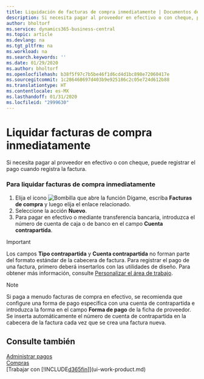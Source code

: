 ```yaml
---
title: Liquidación de facturas de compra inmediatamente | Documentos de Microsoft
description: Si necesita pagar al proveedor en efectivo o con cheque, puede hacer que se realice el registro correspondiente cuando se registra la factura.
author: bholtorf
ms.service: dynamics365-business-central
ms.topic: article
ms.devlang: na
ms.tgt_pltfrm: na
ms.workload: na
ms.search.keywords: ''
ms.date: 01/29/2020
ms.author: bholtorf
ms.openlocfilehash: b38f5f97c7b5be46f1d6cd4d1bc898e72060417e
ms.sourcegitcommit: 1c286468697d403b9e925186c2c05e724d612b88
ms.translationtype: HT
ms.contentlocale: es-MX
ms.lasthandoff: 01/31/2020
ms.locfileid: "2999630"
---
```

# <a name="settle-purchase-invoices-promptly"></a>Liquidar facturas de compra inmediatamente
Si necesita pagar al proveedor en efectivo o con cheque, puede registrar el pago cuando registra la factura.  

### <a name="to-settle-purchase-invoices-promptly"></a>Para liquidar facturas de compra inmediatamente  
1. Elija el icono ![Bombilla que abre la función Dígame](media/ui-search/search_small.png "Dígame qué desea hacer"), escriba **Facturas de compra** y luego elija el enlace relacionado.  
2. Seleccione la acción **Nuevo**.  
3.  Para pagar en efectivo o mediante transferencia bancaria, introduzca el número de cuenta de caja o de banco en el campo **Cuenta contrapartida**.  

> [!IMPORTANT]  
>  Los campos **Tipo contrapartida** y **Cuenta contrapartida** no forman parte del formato estándar de la cabecera de factura. Para registrar el pago de una factura, primero deberá insertarlos con las utilidades de diseño. Para obtener más información, consulte [Personalizar el área de trabajo](ui-personalization-user.md). 

> [!NOTE]  
>  Si paga a menudo facturas de compra en efectivo, se recomienda que configure una forma de pago específica con una cuenta de contrapartida e introduzca la forma en el campo **Forma de pago** de la ficha de proveedor. Se inserta automáticamente el número de cuenta de contrapartida en la cabecera de la factura cada vez que se crea una factura nueva.  

## <a name="see-also"></a>Consulte también  
[Administrar pagos](payables-manage-payables.md)  
[Compras](purchasing-manage-purchasing.md)  
[Trabajar con [!INCLUDE[d365fin](includes/d365fin_md.md)]](ui-work-product.md)
